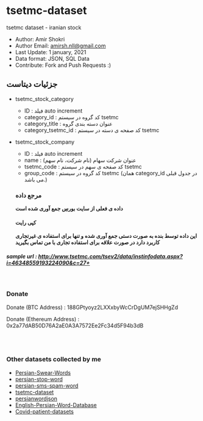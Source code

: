# tsetmc-dataset
tsetmc dataset - iranian stock

* Author: Amir Shokri
* Author Email: amirsh.nll@gmail.com
* Last Update: 1 january, 2021
* Data format: JSON, SQL Data
* Contribute: Fork and Push Requests :)

## جزئیات دیتاست

* tsetmc_stock_category
  * ID : فیلد auto increment
  * category_id : کد گروه در سیستم tsetmc
  * category_title : عنوان دسته بندی گروه
  * category_tsetmc_id : کد صفحه ی دسته در سیستم tsetmc
* tsetmc_stock_company
  * ID : فیلد auto increment
  * name : عنوان شرکت سهام (نام شرکت، نام سهم)
  * tsetmc_code : کد صفحه ی سهم در سیستم tsetmc
  * group_code : کد گروه در سیستم tsetmc (همان category_id در جدول قبلی می باشد.)
  
  ### مرجع داده
  **داده ی فعلی از سایت [بورس](http://www.tsetmc.com/) جمع آوری شده است**
  
  #### کپی رایت
  **این داده توسط بنده به صورت دستی جمع آوری شده و تنها برای استفاده ی غیرتجاری کاربرد دارد در صورت علاقه برای استفاده تجاری با من تماس بگیرید**

##### sample url : http://www.tsetmc.com/tsev2/data/instinfodata.aspx?i=46348559193224090&c=27+

<br />

### Donate 
Donate (BTC Address) : 188GPtyoyz2LXXxbyWcCrDgUM7ejSHHgZd

Donate (Ethereum Address) : 0x2a77dAB50D76A2aE0A3A7572Ee2Fc34d5F94b3dB

<br />
<br />

### Other datasets collected by me
* [Persian-Swear-Words](https://github.com/amirshnll/Persian-Swear-Words/)
* [persian-stop-word](https://github.com/amirshnll/persian-stop-word/)
* [persian-sms-spam-word](https://github.com/amirshnll/persian-sms-spam-word/)
* [tsetmc-dataset](https://github.com/amirshnll/tsetmc-dataset/)
* [persianwordjson](https://github.com/amirshnll/persianwordjson/)
* [English-Persian-Word-Database](https://github.com/amirshnll/English-Persian-Word-Database/)
* [Covid-patient-datasets](https://github.com/amirshnll/Covid-patient-datasets/)
